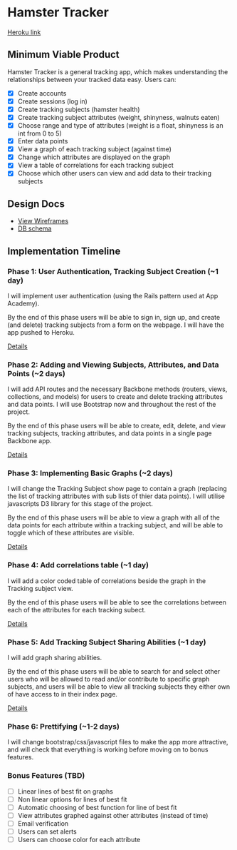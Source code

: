 # Hamster Tracker

[Heroku link][heroku]

<!-- TODO -->

[heroku]: http://hamstertracker.herokuapp.com

## Minimum Viable Product
Hamster Tracker is a general tracking app, which makes understanding the relationships between your tracked data easy. Users can:

<!-- This is a Markdown checklist. Use it to keep track of your progress! -->

- [x] Create accounts
- [x] Create sessions (log in)
- [x] Create tracking subjects (hamster health)
- [x] Create tracking subject attributes (weight, shinyness, walnuts eaten)
- [x] Choose range and type of attributes (weight is a float, shinyness is an int from 0 to 5)
- [x] Enter data points
- [x] View a graph of each tracking subject (against time)
- [x] Change which attributes are displayed on the graph
- [x] View a table of correlations for each tracking subject
- [x] Choose which other users can view and add data to their tracking subjects

## Design Docs
* [View Wireframes][views]
* [DB schema][schema]

[views]: ./docs/views.md
[schema]: ./docs/schema.md

## Implementation Timeline

### Phase 1: User Authentication, Tracking Subject Creation (~1 day)
I will implement user authentication (using the Rails pattern used at App Academy). 

By the end of this phase users will be able to sign in, sign up, and create (and delete) tracking subjects from a form on the webpage. I will have the app pushed to Heroku.

[Details][phase-one]

### Phase 2: Adding and Viewing Subjects, Attributes, and Data Points (~2 days)
I will add API routes and the necessary Backbone methods (routers, views, collections, and models) for users to create and delete tracking attributes and data points. I will use Bootstrap now and throughout the rest of the project. 

By the end of this phase users will be able to create, edit, delete, and view tracking subjects, tracking attributes, and data points in a single page Backbone app.

[Details][phase-two]

### Phase 3: Implementing Basic Graphs (~2 days)
I will change the Tracking Subject show page to contain a graph (replacing the list of tracking attributes with sub lists of thier data points). I will utilise javascripts D3 library for this stage of the project.

By the end of this phase users will be able to view a graph with all of the data points for each attribute within a tracking subject, and will be able to toggle which of these attributes are visible.

[Details][phase-three]

### Phase 4: Add correlations table (~1 day)
I will add a color coded table of correlations beside the graph in the Tracking subject view.

By the end of this phase users will be able to see the correlations between each of the attributes for each tracking subect.

[Details][phase-four]

### Phase 5: Add Tracking Subject Sharing Abilities (~1 day)
I will add graph sharing abilities.

By the end of this phase users will be able to search for and select other users who will be allowed to read and/or contribute to specific graph subjects, and users will be able to view all tracking subjects they either own of have access to in their index page.

[Details][phase-five]

### Phase 6: Prettifying (~1-2 days)
I will change bootstrap/css/javascript files to make the app more attractive, and will check that everything is working before moving on to bonus features.

### Bonus Features (TBD)
- [ ] Linear lines of best fit on graphs
- [ ] Non linear options for lines of best fit
- [ ] Automatic choosing of best function for line of best fit
- [ ] View attributes graphed against other attributes (instead of time)
- [ ] Email verification
- [ ] Users can set alerts
- [ ] Users can choose color for each attribute

[phase-one]: ./docs/phases/phase1.md
[phase-two]: ./docs/phases/phase2.md
[phase-three]: ./docs/phases/phase3.md
[phase-four]: ./docs/phases/phase4.md
[phase-five]: ./docs/phases/phase5.md
[phase-six]: ./docs/phases/phase6.md




